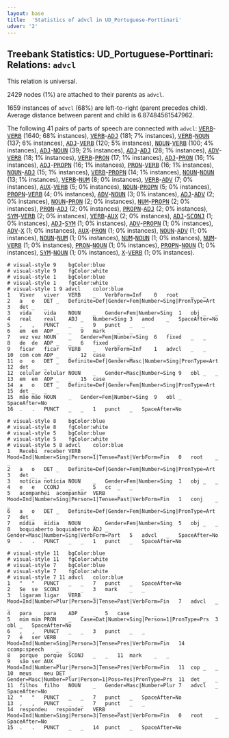 ```yaml
---
layout: base
title:  'Statistics of advcl in UD_Portuguese-Porttinari'
udver: '2'
---
```


## Treebank Statistics: UD_Portuguese-Porttinari: Relations: `advcl`

This relation is universal.

2429 nodes (1%) are attached to their parents as `advcl`.

1659 instances of `advcl` (68%) are left-to-right (parent precedes child).
Average distance between parent and child is 6.87484561547962.

The following 41 pairs of parts of speech are connected with `advcl`: <tt><a href="pt_porttinari-pos-VERB.html">VERB</a></tt>-<tt><a href="pt_porttinari-pos-VERB.html">VERB</a></tt> (1640; 68% instances), <tt><a href="pt_porttinari-pos-VERB.html">VERB</a></tt>-<tt><a href="pt_porttinari-pos-ADJ.html">ADJ</a></tt> (181; 7% instances), <tt><a href="pt_porttinari-pos-VERB.html">VERB</a></tt>-<tt><a href="pt_porttinari-pos-NOUN.html">NOUN</a></tt> (137; 6% instances), <tt><a href="pt_porttinari-pos-ADJ.html">ADJ</a></tt>-<tt><a href="pt_porttinari-pos-VERB.html">VERB</a></tt> (120; 5% instances), <tt><a href="pt_porttinari-pos-NOUN.html">NOUN</a></tt>-<tt><a href="pt_porttinari-pos-VERB.html">VERB</a></tt> (100; 4% instances), <tt><a href="pt_porttinari-pos-ADJ.html">ADJ</a></tt>-<tt><a href="pt_porttinari-pos-NOUN.html">NOUN</a></tt> (39; 2% instances), <tt><a href="pt_porttinari-pos-ADJ.html">ADJ</a></tt>-<tt><a href="pt_porttinari-pos-ADJ.html">ADJ</a></tt> (28; 1% instances), <tt><a href="pt_porttinari-pos-ADV.html">ADV</a></tt>-<tt><a href="pt_porttinari-pos-VERB.html">VERB</a></tt> (18; 1% instances), <tt><a href="pt_porttinari-pos-VERB.html">VERB</a></tt>-<tt><a href="pt_porttinari-pos-PRON.html">PRON</a></tt> (17; 1% instances), <tt><a href="pt_porttinari-pos-ADJ.html">ADJ</a></tt>-<tt><a href="pt_porttinari-pos-PRON.html">PRON</a></tt> (16; 1% instances), <tt><a href="pt_porttinari-pos-ADJ.html">ADJ</a></tt>-<tt><a href="pt_porttinari-pos-PROPN.html">PROPN</a></tt> (16; 1% instances), <tt><a href="pt_porttinari-pos-PRON.html">PRON</a></tt>-<tt><a href="pt_porttinari-pos-VERB.html">VERB</a></tt> (16; 1% instances), <tt><a href="pt_porttinari-pos-NOUN.html">NOUN</a></tt>-<tt><a href="pt_porttinari-pos-ADJ.html">ADJ</a></tt> (15; 1% instances), <tt><a href="pt_porttinari-pos-VERB.html">VERB</a></tt>-<tt><a href="pt_porttinari-pos-PROPN.html">PROPN</a></tt> (14; 1% instances), <tt><a href="pt_porttinari-pos-NOUN.html">NOUN</a></tt>-<tt><a href="pt_porttinari-pos-NOUN.html">NOUN</a></tt> (13; 1% instances), <tt><a href="pt_porttinari-pos-VERB.html">VERB</a></tt>-<tt><a href="pt_porttinari-pos-NUM.html">NUM</a></tt> (8; 0% instances), <tt><a href="pt_porttinari-pos-VERB.html">VERB</a></tt>-<tt><a href="pt_porttinari-pos-ADV.html">ADV</a></tt> (7; 0% instances), <tt><a href="pt_porttinari-pos-AUX.html">AUX</a></tt>-<tt><a href="pt_porttinari-pos-VERB.html">VERB</a></tt> (5; 0% instances), <tt><a href="pt_porttinari-pos-NOUN.html">NOUN</a></tt>-<tt><a href="pt_porttinari-pos-PROPN.html">PROPN</a></tt> (5; 0% instances), <tt><a href="pt_porttinari-pos-PROPN.html">PROPN</a></tt>-<tt><a href="pt_porttinari-pos-VERB.html">VERB</a></tt> (4; 0% instances), <tt><a href="pt_porttinari-pos-ADV.html">ADV</a></tt>-<tt><a href="pt_porttinari-pos-NOUN.html">NOUN</a></tt> (3; 0% instances), <tt><a href="pt_porttinari-pos-ADJ.html">ADJ</a></tt>-<tt><a href="pt_porttinari-pos-ADV.html">ADV</a></tt> (2; 0% instances), <tt><a href="pt_porttinari-pos-NOUN.html">NOUN</a></tt>-<tt><a href="pt_porttinari-pos-PRON.html">PRON</a></tt> (2; 0% instances), <tt><a href="pt_porttinari-pos-NUM.html">NUM</a></tt>-<tt><a href="pt_porttinari-pos-PROPN.html">PROPN</a></tt> (2; 0% instances), <tt><a href="pt_porttinari-pos-PRON.html">PRON</a></tt>-<tt><a href="pt_porttinari-pos-ADJ.html">ADJ</a></tt> (2; 0% instances), <tt><a href="pt_porttinari-pos-PROPN.html">PROPN</a></tt>-<tt><a href="pt_porttinari-pos-ADJ.html">ADJ</a></tt> (2; 0% instances), <tt><a href="pt_porttinari-pos-SYM.html">SYM</a></tt>-<tt><a href="pt_porttinari-pos-VERB.html">VERB</a></tt> (2; 0% instances), <tt><a href="pt_porttinari-pos-VERB.html">VERB</a></tt>-<tt><a href="pt_porttinari-pos-AUX.html">AUX</a></tt> (2; 0% instances), <tt><a href="pt_porttinari-pos-ADJ.html">ADJ</a></tt>-<tt><a href="pt_porttinari-pos-SCONJ.html">SCONJ</a></tt> (1; 0% instances), <tt><a href="pt_porttinari-pos-ADJ.html">ADJ</a></tt>-<tt><a href="pt_porttinari-pos-SYM.html">SYM</a></tt> (1; 0% instances), <tt><a href="pt_porttinari-pos-ADV.html">ADV</a></tt>-<tt><a href="pt_porttinari-pos-PROPN.html">PROPN</a></tt> (1; 0% instances), <tt><a href="pt_porttinari-pos-ADV.html">ADV</a></tt>-<tt><a href="pt_porttinari-pos-X.html">X</a></tt> (1; 0% instances), <tt><a href="pt_porttinari-pos-AUX.html">AUX</a></tt>-<tt><a href="pt_porttinari-pos-PRON.html">PRON</a></tt> (1; 0% instances), <tt><a href="pt_porttinari-pos-NOUN.html">NOUN</a></tt>-<tt><a href="pt_porttinari-pos-ADV.html">ADV</a></tt> (1; 0% instances), <tt><a href="pt_porttinari-pos-NOUN.html">NOUN</a></tt>-<tt><a href="pt_porttinari-pos-NUM.html">NUM</a></tt> (1; 0% instances), <tt><a href="pt_porttinari-pos-NUM.html">NUM</a></tt>-<tt><a href="pt_porttinari-pos-NOUN.html">NOUN</a></tt> (1; 0% instances), <tt><a href="pt_porttinari-pos-NUM.html">NUM</a></tt>-<tt><a href="pt_porttinari-pos-VERB.html">VERB</a></tt> (1; 0% instances), <tt><a href="pt_porttinari-pos-PRON.html">PRON</a></tt>-<tt><a href="pt_porttinari-pos-NOUN.html">NOUN</a></tt> (1; 0% instances), <tt><a href="pt_porttinari-pos-PROPN.html">PROPN</a></tt>-<tt><a href="pt_porttinari-pos-NOUN.html">NOUN</a></tt> (1; 0% instances), <tt><a href="pt_porttinari-pos-SYM.html">SYM</a></tt>-<tt><a href="pt_porttinari-pos-NOUN.html">NOUN</a></tt> (1; 0% instances), <tt><a href="pt_porttinari-pos-X.html">X</a></tt>-<tt><a href="pt_porttinari-pos-VERB.html">VERB</a></tt> (1; 0% instances).


~~~ conllu
# visual-style 9	bgColor:blue
# visual-style 9	fgColor:white
# visual-style 1	bgColor:blue
# visual-style 1	fgColor:white
# visual-style 1 9 advcl	color:blue
1	Viver	viver	VERB	_	VerbForm=Inf	0	root	_	_
2	a	o	DET	_	Definite=Def|Gender=Fem|Number=Sing|PronType=Art	3	det	_	_
3	vida	vida	NOUN	_	Gender=Fem|Number=Sing	1	obj	_	_
4	real	real	ADJ	_	Number=Sing	3	amod	_	SpaceAfter=No
5	,	,	PUNCT	_	_	9	punct	_	_
6	em	em	ADP	_	_	9	mark	_	_
7	vez	vez	NOUN	_	Gender=Fem|Number=Sing	6	fixed	_	_
8	de	de	ADP	_	_	6	fixed	_	_
9	ficar	ficar	VERB	_	VerbForm=Inf	1	advcl	_	_
10	com	com	ADP	_	_	12	case	_	_
11	o	o	DET	_	Definite=Def|Gender=Masc|Number=Sing|PronType=Art	12	det	_	_
12	celular	celular	NOUN	_	Gender=Masc|Number=Sing	9	obl	_	_
13	em	em	ADP	_	_	15	case	_	_
14	a	o	DET	_	Definite=Def|Gender=Fem|Number=Sing|PronType=Art	15	det	_	_
15	mão	mão	NOUN	_	Gender=Fem|Number=Sing	9	obl	_	SpaceAfter=No
16	.	.	PUNCT	_	_	1	punct	_	SpaceAfter=No

~~~


~~~ conllu
# visual-style 8	bgColor:blue
# visual-style 8	fgColor:white
# visual-style 5	bgColor:blue
# visual-style 5	fgColor:white
# visual-style 5 8 advcl	color:blue
1	Recebi	receber	VERB	_	Mood=Ind|Number=Sing|Person=1|Tense=Past|VerbForm=Fin	0	root	_	_
2	a	o	DET	_	Definite=Def|Gender=Fem|Number=Sing|PronType=Art	3	det	_	_
3	notícia	notícia	NOUN	_	Gender=Fem|Number=Sing	1	obj	_	_
4	e	e	CCONJ	_	_	5	cc	_	_
5	acompanhei	acompanhar	VERB	_	Mood=Ind|Number=Sing|Person=1|Tense=Past|VerbForm=Fin	1	conj	_	_
6	a	o	DET	_	Definite=Def|Gender=Fem|Number=Sing|PronType=Art	7	det	_	_
7	mídia	mídia	NOUN	_	Gender=Fem|Number=Sing	5	obj	_	_
8	boquiaberto	boquiaberto	ADJ	_	Gender=Masc|Number=Sing|VerbForm=Part	5	advcl	_	SpaceAfter=No
9	.	.	PUNCT	_	_	1	punct	_	SpaceAfter=No

~~~


~~~ conllu
# visual-style 11	bgColor:blue
# visual-style 11	fgColor:white
# visual-style 7	bgColor:blue
# visual-style 7	fgColor:white
# visual-style 7 11 advcl	color:blue
1	"	"	PUNCT	_	_	7	punct	_	SpaceAfter=No
2	Se	se	SCONJ	_	_	3	mark	_	_
3	ligaram	ligar	VERB	_	Mood=Ind|Number=Plur|Person=3|Tense=Past|VerbForm=Fin	7	advcl	_	_
4	para	para	ADP	_	_	5	case	_	_
5	mim	mim	PRON	_	Case=Dat|Number=Sing|Person=1|PronType=Prs	3	obl	_	SpaceAfter=No
6	,	,	PUNCT	_	_	3	punct	_	_
7	é	ser	VERB	_	Mood=Ind|Number=Sing|Person=3|Tense=Pres|VerbForm=Fin	14	ccomp:speech	_	_
8	porque	porque	SCONJ	_	_	11	mark	_	_
9	são	ser	AUX	_	Mood=Ind|Number=Plur|Person=3|Tense=Pres|VerbForm=Fin	11	cop	_	_
10	meus	meu	DET	_	Gender=Masc|Number=Plur|Person=1|Poss=Yes|PronType=Prs	11	det	_	_
11	filhos	filho	NOUN	_	Gender=Masc|Number=Plur	7	advcl	_	SpaceAfter=No
12	"	"	PUNCT	_	_	7	punct	_	SpaceAfter=No
13	,	,	PUNCT	_	_	7	punct	_	_
14	respondeu	responder	VERB	_	Mood=Ind|Number=Sing|Person=3|Tense=Past|VerbForm=Fin	0	root	_	SpaceAfter=No
15	.	.	PUNCT	_	_	14	punct	_	SpaceAfter=No

~~~


